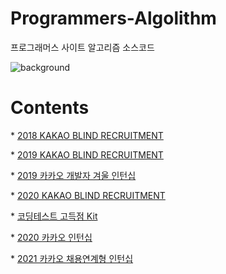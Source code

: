 # Programmers-Algolithm
프로그래머스 사이트 알고리즘 소스코드



![background](./background.png)

# Contents

\* [2018 KAKAO BLIND RECRUITMENT](https://github.com/kys95/Programmers-Algolithm/tree/main/2018_KAKAO_BLIND_RECRUITMENT)

\* [2019 KAKAO BLIND RECRUITMENT](https://github.com/kys95/Programmers-Algolithm/tree/main/2019_KAKAO_BLIND_RECRUITMENT)

\* [2019 카카오 개발자 겨울 인턴십](https://github.com/kys95/Programmers-Algolithm/tree/main/2019_%EC%B9%B4%EC%B9%B4%EC%98%A4_%EA%B0%9C%EB%B0%9C%EC%9E%90_%EA%B2%A8%EC%9C%A8_%EC%9D%B8%ED%84%B4%EC%8B%AD)

\* [2020 KAKAO BLIND RECRUITMENT](https://github.com/kys95/Programmers-Algolithm/tree/main/2020_KAKAO_BLIND_RECRUITMENT)

\* [코딩테스트 고득점 Kit](https://github.com/kys95/Programmers-Algolithm/tree/main/%EA%B3%A0%EB%93%9D%EC%A0%90Kit)

\* [2020 카카오 인턴십](https://github.com/kys95/Programmers-Algolithm/tree/main/2020_%EC%B9%B4%EC%B9%B4%EC%98%A4_%EC%9D%B8%ED%84%B4%EC%8B%AD)

\* [2021 카카오 채용연계형 인턴십](https://github.com/kys95/Programmers-Algolithm/tree/main/2021_%EC%B9%B4%EC%B9%B4%EC%98%A4_%EC%B2%B4%EC%9A%A9%EC%97%B0%EA%B2%8C%ED%98%95_%EC%9D%B8%ED%84%B4%EC%8B%AD)